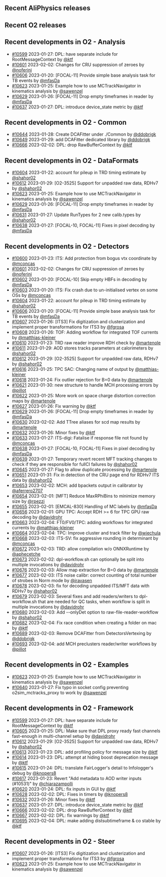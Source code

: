## Recent AliPhysics releases
## Recent O2 releases
## Recent developments in O2 - Analysis
- [\#10599](https://github.com/AliceO2Group/AliceO2/pull/10599) 2023-01-27: DPL: have separate include for RootMessageContext by [@ktf](https://github.com/ktf)
- [\#10601](https://github.com/AliceO2Group/AliceO2/pull/10601) 2023-02-02: Changes for CRU suppression of zeroes by [@noferini](https://github.com/noferini)
- [\#10606](https://github.com/AliceO2Group/AliceO2/pull/10606) 2023-01-20: [FOCAL-11] Provide simple base analysis task for TB events by [@mfasDa](https://github.com/mfasDa)
- [\#10623](https://github.com/AliceO2Group/AliceO2/pull/10623) 2023-01-25: Example how to use MCTrackNavigator in kinematics analysis by [@sawenzel](https://github.com/sawenzel)
- [\#10629](https://github.com/AliceO2Group/AliceO2/pull/10629) 2023-01-26: [FOCAL-11] Drop empty timeframes in reader by [@mfasDa](https://github.com/mfasDa)
- [\#10637](https://github.com/AliceO2Group/AliceO2/pull/10637) 2023-01-27: DPL: introduce device_state metric by [@ktf](https://github.com/ktf)
## Recent developments in O2 - Common
- [\#10644](https://github.com/AliceO2Group/AliceO2/pull/10644) 2023-01-28: Create DCAFitter under ./Common by [@ddobrigk](https://github.com/ddobrigk)
- [\#10649](https://github.com/AliceO2Group/AliceO2/pull/10649) 2023-01-29: add DCAFitter dedicated library by [@ddobrigk](https://github.com/ddobrigk)
- [\#10666](https://github.com/AliceO2Group/AliceO2/pull/10666) 2023-02-02: DPL: drop RawBufferContext by [@ktf](https://github.com/ktf)
## Recent developments in O2 - DataFormats
- [\#10604](https://github.com/AliceO2Group/AliceO2/pull/10604) 2023-01-22: account for pileup in TRD timing estimate by [@shahor02](https://github.com/shahor02)
- [\#10612](https://github.com/AliceO2Group/AliceO2/pull/10612) 2023-01-29: [O2-3525] Support for unpadded raw data, RDHv7 by [@shahor02](https://github.com/shahor02)
- [\#10623](https://github.com/AliceO2Group/AliceO2/pull/10623) 2023-01-25: Example how to use MCTrackNavigator in kinematics analysis by [@sawenzel](https://github.com/sawenzel)
- [\#10629](https://github.com/AliceO2Group/AliceO2/pull/10629) 2023-01-26: [FOCAL-11] Drop empty timeframes in reader by [@mfasDa](https://github.com/mfasDa)
- [\#10631](https://github.com/AliceO2Group/AliceO2/pull/10631) 2023-01-27: Update RunTypes for 2 new calib.types by [@shahor02](https://github.com/shahor02)
- [\#10638](https://github.com/AliceO2Group/AliceO2/pull/10638) 2023-01-27: [FOCAL-10, FOCAL-11] Fixes in pixel decoding by [@mfasDa](https://github.com/mfasDa)
## Recent developments in O2 - Detectors
- [\#10600](https://github.com/AliceO2Group/AliceO2/pull/10600) 2023-01-23: ITS: Add protection from bogus vtx coordinate by [@mconcas](https://github.com/mconcas)
- [\#10601](https://github.com/AliceO2Group/AliceO2/pull/10601) 2023-02-02: Changes for CRU suppression of zeroes by [@noferini](https://github.com/noferini)
- [\#10602](https://github.com/AliceO2Group/AliceO2/pull/10602) 2023-01-20: [FOCAL-10] Skip empty HBFs in decoding by [@mfasDa](https://github.com/mfasDa)
- [\#10603](https://github.com/AliceO2Group/AliceO2/pull/10603) 2023-01-20: ITS: Fix crash due to un-initialised vertex on some OSs by [@mconcas](https://github.com/mconcas)
- [\#10604](https://github.com/AliceO2Group/AliceO2/pull/10604) 2023-01-22: account for pileup in TRD timing estimate by [@shahor02](https://github.com/shahor02)
- [\#10606](https://github.com/AliceO2Group/AliceO2/pull/10606) 2023-01-20: [FOCAL-11] Provide simple base analysis task for TB events by [@mfasDa](https://github.com/mfasDa)
- [\#10607](https://github.com/AliceO2Group/AliceO2/pull/10607) 2023-01-26: [ITS3] Fix digitization and clusterization and implement proper transformations for ITS3 by [@fgrosa](https://github.com/fgrosa)
- [\#10608](https://github.com/AliceO2Group/AliceO2/pull/10608) 2023-01-26: TOF: Adding workflow for integrated TOF currents by [@matthias-kleiner](https://github.com/matthias-kleiner)
- [\#10610](https://github.com/AliceO2Group/AliceO2/pull/10610) 2023-01-23: TRD raw reader improve RDH check by [@martenole](https://github.com/martenole)
- [\#10611](https://github.com/AliceO2Group/AliceO2/pull/10611) 2023-01-29: AOD stores tracks parameters at calorimeters by [@shahor02](https://github.com/shahor02)
- [\#10612](https://github.com/AliceO2Group/AliceO2/pull/10612) 2023-01-29: [O2-3525] Support for unpadded raw data, RDHv7 by [@shahor02](https://github.com/shahor02)
- [\#10616](https://github.com/AliceO2Group/AliceO2/pull/10616) 2023-01-25: TPC SAC: Changing name of output by [@matthias-kleiner](https://github.com/matthias-kleiner)
- [\#10618](https://github.com/AliceO2Group/AliceO2/pull/10618) 2023-01-24: Fix outlier rejection for B=0 data by [@martenole](https://github.com/martenole)
- [\#10621](https://github.com/AliceO2Group/AliceO2/pull/10621) 2023-01-30: new structure to handle MCH processing errors by [@pillot](https://github.com/pillot)
- [\#10622](https://github.com/AliceO2Group/AliceO2/pull/10622) 2023-01-25: More work on space charge distortion correction maps by [@martenole](https://github.com/martenole)
- [\#10627](https://github.com/AliceO2Group/AliceO2/pull/10627) 2023-01-26: Fix warning by [@ktf](https://github.com/ktf)
- [\#10629](https://github.com/AliceO2Group/AliceO2/pull/10629) 2023-01-26: [FOCAL-11] Drop empty timeframes in reader by [@mfasDa](https://github.com/mfasDa)
- [\#10630](https://github.com/AliceO2Group/AliceO2/pull/10630) 2023-02-02: Add TTree aliases for scd map results by [@martenole](https://github.com/martenole)
- [\#10632](https://github.com/AliceO2Group/AliceO2/pull/10632) 2023-01-26: Minor fixes by [@ktf](https://github.com/ktf)
- [\#10633](https://github.com/AliceO2Group/AliceO2/pull/10633) 2023-01-27: ITS-digi: Fatalise if response file not found by [@mconcas](https://github.com/mconcas)
- [\#10638](https://github.com/AliceO2Group/AliceO2/pull/10638) 2023-01-27: [FOCAL-10, FOCAL-11] Fixes in pixel decoding by [@mfasDa](https://github.com/mfasDa)
- [\#10639](https://github.com/AliceO2Group/AliceO2/pull/10639) 2023-01-27: Temporary revert recent MFT tracking changes to check if they are responsible for fullCI failures by [@shahor02](https://github.com/shahor02)
- [\#10645](https://github.com/AliceO2Group/AliceO2/pull/10645) 2023-01-27: Flag to allow duplicate processing by [@martenole](https://github.com/martenole)
- [\#10651](https://github.com/AliceO2Group/AliceO2/pull/10651) 2023-01-31: Fix in detection of the CRU page end for RDHv7 ITS data by [@shahor02](https://github.com/shahor02)
- [\#10653](https://github.com/AliceO2Group/AliceO2/pull/10653) 2023-02-02: MCH: add bpackets output in calibrator by [@aferrero2707](https://github.com/aferrero2707)
- [\#10654](https://github.com/AliceO2Group/AliceO2/pull/10654) 2023-02-01:  [MFT] Reduce MaxRPhiBins to minimize memory size  by [@rpezzi](https://github.com/rpezzi)
- [\#10655](https://github.com/AliceO2Group/AliceO2/pull/10655) 2023-02-01: [EMCAL-830] Handling of MC labels by [@mfasDa](https://github.com/mfasDa)
- [\#10656](https://github.com/AliceO2Group/AliceO2/pull/10656) 2023-02-01: GPU TPC: Accept RDH >= 6 for TPC GPU raw decoding by [@davidrohr](https://github.com/davidrohr)
- [\#10663](https://github.com/AliceO2Group/AliceO2/pull/10663) 2023-02-04: FT0/FV0/TPC: adding workflows for integrated currents by [@matthias-kleiner](https://github.com/matthias-kleiner)
- [\#10664](https://github.com/AliceO2Group/AliceO2/pull/10664) 2023-02-04: TPC: Improve cluster and track filter by [@wiechula](https://github.com/wiechula)
- [\#10668](https://github.com/AliceO2Group/AliceO2/pull/10668) 2023-02-03: ITS-SV: fix aggressive rounding in determinant by [@mconcas](https://github.com/mconcas)
- [\#10672](https://github.com/AliceO2Group/AliceO2/pull/10672) 2023-02-03: TRD: allow compilation w/o ONNXRuntime by [@aphecetche](https://github.com/aphecetche)
- [\#10673](https://github.com/AliceO2Group/AliceO2/pull/10673) 2023-02-02: dpl-workflow.sh can optionally be split into multiple invocations by [@davidrohr](https://github.com/davidrohr)
- [\#10676](https://github.com/AliceO2Group/AliceO2/pull/10676) 2023-02-03: Allow map extraction for B=0 data by [@martenole](https://github.com/martenole)
- [\#10677](https://github.com/AliceO2Group/AliceO2/pull/10677) 2023-02-03: ITS noise calibr: correct counting of total number of strobes in Norm mode by [@iravasen](https://github.com/iravasen)
- [\#10678](https://github.com/AliceO2Group/AliceO2/pull/10678) 2023-02-03: fix for decoding unpadded ITS/MFT data with RDHv7 by [@shahor02](https://github.com/shahor02)
- [\#10679](https://github.com/AliceO2Group/AliceO2/pull/10679) 2023-02-03: Several fixes and add readers/writers to dpl-workflow.sh that are needed for QC tasks, when workflow is split in multiple invocations by [@davidrohr](https://github.com/davidrohr)
- [\#10680](https://github.com/AliceO2Group/AliceO2/pull/10680) 2023-02-03: Add --onlyDet option to raw-file-reader-workflow by [@shahor02](https://github.com/shahor02)
- [\#10682](https://github.com/AliceO2Group/AliceO2/pull/10682) 2023-02-04: Fix race condition when creating a folder on mac by [@ktf](https://github.com/ktf)
- [\#10689](https://github.com/AliceO2Group/AliceO2/pull/10689) 2023-02-03: Remove DCAFitter from DetectorsVertexing by [@ddobrigk](https://github.com/ddobrigk)
- [\#10693](https://github.com/AliceO2Group/AliceO2/pull/10693) 2023-02-04: add MCH preclusters reader/writer workflows by [@pillot](https://github.com/pillot)
## Recent developments in O2 - Examples
- [\#10623](https://github.com/AliceO2Group/AliceO2/pull/10623) 2023-01-25: Example how to use MCTrackNavigator in kinematics analysis by [@sawenzel](https://github.com/sawenzel)
- [\#10640](https://github.com/AliceO2Group/AliceO2/pull/10640) 2023-01-27: Fix typo in socket config preventing o2sim_mctracks_proxy to work by [@sawenzel](https://github.com/sawenzel)
## Recent developments in O2 - Framework
- [\#10599](https://github.com/AliceO2Group/AliceO2/pull/10599) 2023-01-27: DPL: have separate include for RootMessageContext by [@ktf](https://github.com/ktf)
- [\#10605](https://github.com/AliceO2Group/AliceO2/pull/10605) 2023-01-25: DPL: Make sure that DPL proxy ready fast channels fast-enough in multi-channel setup by [@davidrohr](https://github.com/davidrohr)
- [\#10612](https://github.com/AliceO2Group/AliceO2/pull/10612) 2023-01-29: [O2-3525] Support for unpadded raw data, RDHv7 by [@shahor02](https://github.com/shahor02)
- [\#10613](https://github.com/AliceO2Group/AliceO2/pull/10613) 2023-01-23: DPL: add profiling policy for message size by [@ktf](https://github.com/ktf)
- [\#10614](https://github.com/AliceO2Group/AliceO2/pull/10614) 2023-01-23: DPL: attempt at hiding boost deprecation message by [@ktf](https://github.com/ktf)
- [\#10615](https://github.com/AliceO2Group/AliceO2/pull/10615) 2023-01-24: DPL: translate FairLogger's detail to Infologger's debug by [@knopers8](https://github.com/knopers8)
- [\#10617](https://github.com/AliceO2Group/AliceO2/pull/10617) 2023-01-23: Revert "Add metadata to AOD writer inputs (#10531)" by [@chiarazampolli](https://github.com/chiarazampolli)
- [\#10620](https://github.com/AliceO2Group/AliceO2/pull/10620) 2023-01-24: DPL: fix inputs in GUI by [@ktf](https://github.com/ktf)
- [\#10628](https://github.com/AliceO2Group/AliceO2/pull/10628) 2023-02-02: DPL: Fixes in timers by [@knopers8](https://github.com/knopers8)
- [\#10632](https://github.com/AliceO2Group/AliceO2/pull/10632) 2023-01-26: Minor fixes by [@ktf](https://github.com/ktf)
- [\#10637](https://github.com/AliceO2Group/AliceO2/pull/10637) 2023-01-27: DPL: introduce device_state metric by [@ktf](https://github.com/ktf)
- [\#10666](https://github.com/AliceO2Group/AliceO2/pull/10666) 2023-02-02: DPL: drop RawBufferContext by [@ktf](https://github.com/ktf)
- [\#10667](https://github.com/AliceO2Group/AliceO2/pull/10667) 2023-02-02: DPL: fix warnings by [@ktf](https://github.com/ktf)
- [\#10695](https://github.com/AliceO2Group/AliceO2/pull/10695) 2023-02-04: DPL: make adding distsubtimeframe & co stable by [@ktf](https://github.com/ktf)
## Recent developments in O2 - Steer
- [\#10607](https://github.com/AliceO2Group/AliceO2/pull/10607) 2023-01-26: [ITS3] Fix digitization and clusterization and implement proper transformations for ITS3 by [@fgrosa](https://github.com/fgrosa)
- [\#10623](https://github.com/AliceO2Group/AliceO2/pull/10623) 2023-01-25: Example how to use MCTrackNavigator in kinematics analysis by [@sawenzel](https://github.com/sawenzel)
